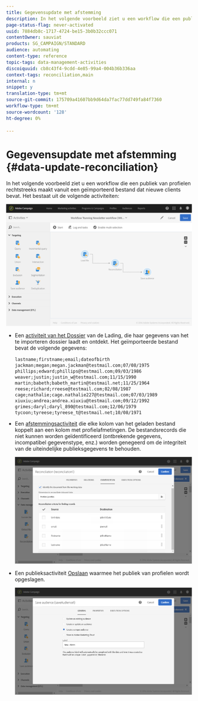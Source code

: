 ```yaml
---
title: Gegevensupdate met afstemming
description: In het volgende voorbeeld ziet u een workflow die een publiek van profielen rechtstreeks maakt vanuit een geïmporteerd bestand dat nieuwe clients bevat.
page-status-flag: never-activated
uuid: 7884db8c-1717-4724-be15-3b0b32ccc071
contentOwner: sauviat
products: SG_CAMPAIGN/STANDARD
audience: automating
content-type: reference
topic-tags: data-management-activities
discoiquuid: cb8c43f4-9cdd-4e85-99a4-004b36b336aa
context-tags: reconciliation,main
internal: n
snippet: y
translation-type: tm+mt
source-git-commit: 175709a41607bb9d64da7fac77dd749fa84f7360
workflow-type: tm+mt
source-wordcount: '128'
ht-degree: 0%

---
```



# Gegevensupdate met afstemming {#data-update-reconciliation}

In het volgende voorbeeld ziet u een workflow die een publiek van profielen rechtstreeks maakt vanuit een geïmporteerd bestand dat nieuwe clients bevat. Het bestaat uit de volgende activiteiten:

![](assets/identification_example2.png)

* Een [activiteit van het Dossier](../../automating/using/load-file.md) van de Lading, die haar gegevens van het te importeren dossier laadt en ontdekt. Het geïmporteerde bestand bevat de volgende gegevens:

   ```
   lastname;firstname;email;dateofbirth
   jackman;megan;megan.jackman@testmail.com;07/08/1975
   phillips;edward;phillips@testmail.com;09/03/1986
   weaver;justin;justin_w@testmail.com;11/15/1990
   martin;babeth;babeth_martin@testmail.net;11/25/1964
   reese;richard;rreese@testmail.com;02/08/1987
   cage;nathalie;cage.nathalie227@testmail.com;07/03/1989
   xiuxiu;andrea;andrea.xiuxiu@testmail.com;09/12/1992
   grimes;daryl;daryl_890@testmail.com;12/06/1979
   tycoon;tyreese;tyreese_t@testmail.net;10/08/1971
   ```

* Een [afstemmingsactiviteit](../../automating/using/reconciliation.md) die elke kolom van het geladen bestand koppelt aan een kolom met profielafmetingen. De bestandsrecords die niet kunnen worden geïdentificeerd (ontbrekende gegevens, incompatibel gegevenstype, enz.) worden genegeerd om de integriteit van de uiteindelijke publieksgegevens te behouden.

   ![](assets/identification_example1.png)

* Een publieksactiviteit [Opslaan](../../automating/using/save-audience.md) waarmee het publiek van profielen wordt opgeslagen.

   ![](assets/identification_example3.png)
